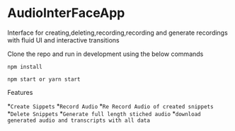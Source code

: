 # AudioInterFaceApp
Interface for creating,deleting,recording,recording and generate recordings with fluid UI and interactive transitions

Clone the repo and run in development using the below commands


`npm install`

`npm start or yarn start`

Features 

*`Create Sippets`
*`Record Audio`
*`Re Record Audio of created snippets`
*`Delete Snippets`
*`Generate full length stiched audio`
*`download generated audio and transcripts with all data`
